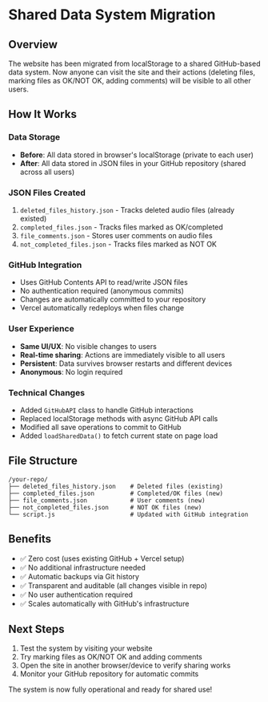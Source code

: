 # Shared Data System Migration

## Overview
The website has been migrated from localStorage to a shared GitHub-based data system. Now anyone can visit the site and their actions (deleting files, marking files as OK/NOT OK, adding comments) will be visible to all other users.

## How It Works

### Data Storage
- **Before**: All data stored in browser's localStorage (private to each user)
- **After**: All data stored in JSON files in your GitHub repository (shared across all users)

### JSON Files Created
1. `deleted_files_history.json` - Tracks deleted audio files (already existed)
2. `completed_files.json` - Tracks files marked as OK/completed
3. `file_comments.json` - Stores user comments on audio files
4. `not_completed_files.json` - Tracks files marked as NOT OK

### GitHub Integration
- Uses GitHub Contents API to read/write JSON files
- No authentication required (anonymous commits)
- Changes are automatically committed to your repository
- Vercel automatically redeploys when files change

### User Experience
- **Same UI/UX**: No visible changes to users
- **Real-time sharing**: Actions are immediately visible to all users
- **Persistent**: Data survives browser restarts and different devices
- **Anonymous**: No login required

### Technical Changes
- Added `GitHubAPI` class to handle GitHub interactions
- Replaced localStorage methods with async GitHub API calls
- Modified all save operations to commit to GitHub
- Added `loadSharedData()` to fetch current state on page load

## File Structure
```
/your-repo/
├── deleted_files_history.json    # Deleted files (existing)
├── completed_files.json          # Completed/OK files (new)
├── file_comments.json            # User comments (new)
├── not_completed_files.json      # NOT OK files (new)
└── script.js                     # Updated with GitHub integration
```

## Benefits
- ✅ Zero cost (uses existing GitHub + Vercel setup)
- ✅ No additional infrastructure needed
- ✅ Automatic backups via Git history
- ✅ Transparent and auditable (all changes visible in repo)
- ✅ No user authentication required
- ✅ Scales automatically with GitHub's infrastructure

## Next Steps
1. Test the system by visiting your website
2. Try marking files as OK/NOT OK and adding comments
3. Open the site in another browser/device to verify sharing works
4. Monitor your GitHub repository for automatic commits

The system is now fully operational and ready for shared use!